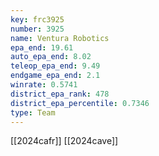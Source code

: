 ```yaml
---
key: frc3925
number: 3925
name: Ventura Robotics
epa_end: 19.61
auto_epa_end: 8.02
teleop_epa_end: 9.49
endgame_epa_end: 2.1
winrate: 0.5741
district_epa_rank: 478
district_epa_percentile: 0.7346
type: Team
---
```

[[2024cafr]]
[[2024cave]]
